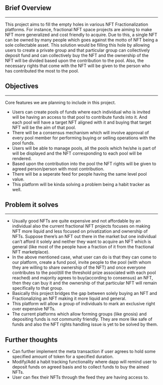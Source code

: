 ## Brief Overview

---

This project aims to fill the empty holes in various NFT Fractionalization platforms. For instance, fractional NFT space projects are aiming to make NFT more generalized and cost friendly to acquire. Due to this, a single NFT can be owned by many people which goes against the motto of NFT being a sole collectable asset. This solution would be filling this hole by allowing users to create a private group and that particular group can collectively deposit fund and can collectively buy the NFT and the ownership of the NFT will be divided based upon the contribution to the pool. Also, the necessary rights that come with the NFT will be given to the person who has contributed the most to the pool.

## Objectives

---

Core features we are planning to include in this project.

- Users can create pools of funds where each individual who is invited will be having an access to that pool to contribute funds into it. And each pool will have a target NFT aligned with it and buying that target NFT will be the aim of that pool.
- There will be a consensus mechanism which will involve approval of every pool member for performing buying or selling operations with the pool funds.
- Users will be able to manage pools, all the pools which he/she is part of will be displayed and the NFT corresponding to each pool will be rendered.
- Based upon the contribution into the pool the NFT rights will be given to agreed person/person with most contribution.
- There will be a seperate feed for people having the same level pool value.
- This platform will be kinda solving a problem being a habit tracker as well.

## Problem it solves

---

- Usually good NFTs are quite expensive and not affordable by an individual also the current fractional NFT projects focuses on making NFT more liquid and less focused on privatization and ownership of NFTs. Suppose there’s an NFT out there in the market but one individual can’t afford it solely and neither they want to acquire an NFT which is general (like most of the people have a fraction of it from the fractional NFT marketplace).
- In the above mentioned case, what user can do is that they can come to our platform, create a fund pool, invite people to the pool (with whom they are willing to share ownership of the NFT) and once everyone contributes to the pool(till the threshold prize associated with each pool reached) and majority agrees to buy(according to consensus) an NFT, then they can buy it and the ownership of that particular NFT will remain specifically to that group.
- Basically this project bridges the gap between solely buying an NFT and Fractionalizing an NFT making it more liquid and general.
- This platform will allow a group of individuals to mark an exclusive right over expensive NFTs.
- The current platforms which allow forming groups (like gnosis) and depositing funds is not community friendly. They are more like safe of funds and also the NFT rights handling issue is yet to be solved by them.

## Further thoughts

- Can further implement the meta transaction if user agrees to hold some specified amount of token for a specified duration.
- Modify/Add a habit tracking functionality where dapp will remind user to deposit funds on agreed basis and  to collect funds to buy the aimed NFTs.
- User can flex their NFTs through the feed they are having access to.